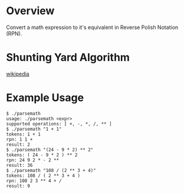 # Overview
Convert a math expression to it's equivalent in Reverse Polish Notation (RPN).

# Shunting Yard Algorithm
[wikipedia](https://en.wikipedia.org/wiki/Shunting_yard_algorithm#The_algorithm_in_detail)

# Example Usage
```
$ ./parsemath
usage: ./parsemath <expr>
supported operations: [ +, -, *, /, ** ]
$ ./parsemath "1 + 1"
tokens: 1 + 1
rpn: 1 1 +
result: 2
$ ./parsemath "(24 - 9 * 2) ** 2"
tokens: ( 24 - 9 * 2 ) ** 2
rpn: 24 9 2 * - 2 **
result: 36
$ ./parsemath "108 / (2 ** 3 + 4)"
tokens: 108 / ( 2 ** 3 + 4 )
rpn: 108 2 3 ** 4 + /
result: 9
```
